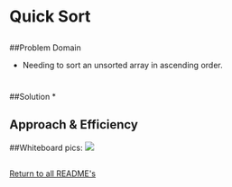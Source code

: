 # Quick Sort

##
##Problem Domain
* Needing to sort an unsorted array in ascending order.
#
##Solution
*
## Approach & Efficiency

##Whiteboard pics:
<img src="../assets/">

##

[Return to all README's](../README.md)
